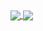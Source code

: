 <a href="https://github.com/anuraghazra/github-readme-stats">
  <img align="center" src="https://github-readme-stats.vercel.app/api?username=jinwood&theme=onedark&show_icons=true&hide=issues&hide_border=true&custom_title="jinwoods Github Stats">
</a>
<a href="https://github.com/anuraghazra/github-readme-stats">
  <img align="center" src="https://github-readme-stats.vercel.app/api/top-langs/?username=jinwood&theme=onedark&layout=compact&hide_border=true">
</a>
